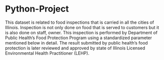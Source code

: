 # Python-Project
This dataset is related to food inspections that is carried in all the cities of Illinois. Inspection is not only done on food that is served to customers but it is also done on staff, owner. This inspection is performed by Department of Public Health’s Food Protection Program using a standardized parameter mentioned below in detail. The result submitted by public health’s food protection is later reviewed and approved by state of Illinois Licensed Environmental Health Practitioner (LEHP).
